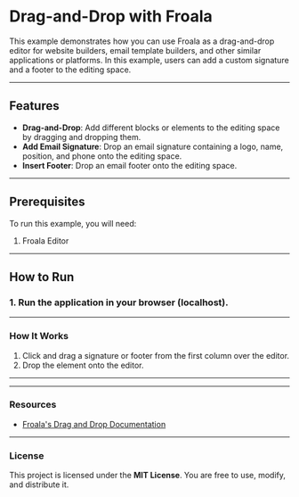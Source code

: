 # Drag-and-Drop with Froala

This example demonstrates how you can use Froala as a drag-and-drop editor for website builders, email template builders, and other similar applications or platforms. In this example, users can add a custom signature and a footer to the editing space.

---

## Features

- **Drag-and-Drop**: Add different blocks or elements to the editing space by dragging and dropping them.
- **Add Email Signature**: Drop an email signature containing a logo, name, position, and phone onto the editing space.
- **Insert Footer**: Drop an email footer onto the editing space.

---

## Prerequisites

To run this example, you will need:

1. Froala Editor

---

## How to Run

### 1. Run the application in your browser (localhost).

---

### How It Works

1. Click and drag a signature or footer from the first column over the editor.
2. Drop the element onto the editor.

---


---

### Resources

- [Froala's Drag and Drop Documentation](https://froala.com/wysiwyg-editor/examples/drop-content/)

---

### License

This project is licensed under the **MIT License**. You are free to use, modify, and distribute it.
